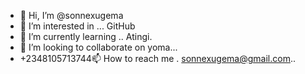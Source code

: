 - 👋 Hi, I’m @sonnexugema
- 👀 I’m interested in ... GitHub
- 🌱 I’m currently learning .. Atingi.
- 💞️ I’m looking to collaborate on yoma...
- +2348105713744📫 How to reach me . sonnexugema@gmail.com..

<!---
sonnexugema/sonnexugema is a ✨ special ✨ repository because its `README.md` (this file) appears on your GitHub profile.
You can click the Preview link to take a look at your changes.
--->
